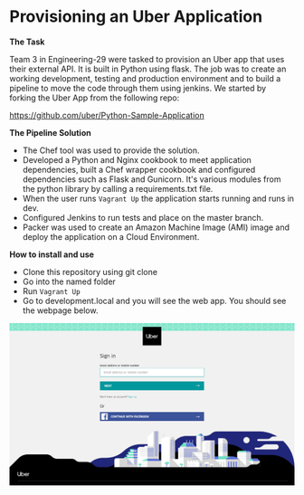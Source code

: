 # Provisioning an Uber Application

__The Task__

Team 3 in Engineering-29 were tasked to provision an Uber app that uses their external API. It is built in Python using flask. The job was to create an working development, testing and production environment and to build a pipeline to move the code through them using jenkins. We started by forking the Uber App from the following repo:

https://github.com/uber/Python-Sample-Application

__The Pipeline Solution__
- The Chef tool was used to provide the solution.
- Developed a Python and Nginx cookbook to meet application dependencies, built a Chef wrapper cookbook and configured dependencies such as Flask and Gunicorn. It's various modules from the python library by calling a requirements.txt file.
- When the user runs ```Vagrant Up``` the application starts running and runs in dev.
- Configured Jenkins to run tests and place on the master branch.
- Packer was used to create an Amazon Machine Image (AMI) image and deploy the application on a Cloud Environment.


__How to install and use__
- Clone this repository using git clone
- Go into the named folder
- Run ```Vagrant Up```
- Go to development.local and you will see the web app. You should see the webpage below.

![](/images/uber_app_page.png)
